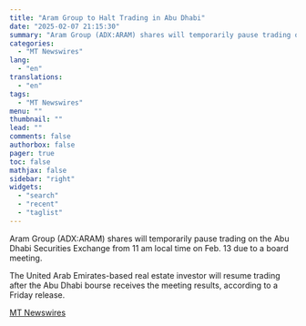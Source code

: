 ```yaml
---
title: "Aram Group to Halt Trading in Abu Dhabi"
date: "2025-02-07 21:15:30"
summary: "Aram Group (ADX:ARAM) shares will temporarily pause trading on the Abu Dhabi Securities Exchange from 11 am local time on Feb. 13 due to a board meeting. The United Arab Emirates-based real estate investor will resume trading after the Abu Dhabi bourse receives the meeting results, according to a Friday..."
categories:
  - "MT Newswires"
lang:
  - "en"
translations:
  - "en"
tags:
  - "MT Newswires"
menu: ""
thumbnail: ""
lead: ""
comments: false
authorbox: false
pager: true
toc: false
mathjax: false
sidebar: "right"
widgets:
  - "search"
  - "recent"
  - "taglist"
---
```


Aram Group (ADX:ARAM) shares will temporarily pause trading on the Abu Dhabi Securities Exchange from 11 am local time on Feb. 13 due to a board meeting.

The United Arab Emirates-based real estate investor will resume trading after the Abu Dhabi bourse receives the meeting results, according to a Friday release.

[MT Newswires](https://www.tradingview.com/news/mtnewswires.com:20250207:G2465205:0/)
